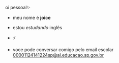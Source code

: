 oi pessoal✨ 

- meu nome é **joice**

- estou *estudando* inglês
- ⚡
- voce pode conversar comigo pelo email escolar 00001124141224sp@al.educacao.sp.gov.br
